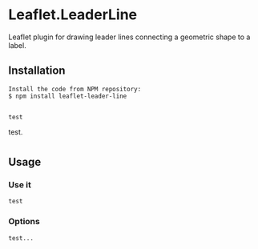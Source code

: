 # Leaflet.LeaderLine
Leaflet plugin for drawing leader lines connecting a geometric shape to a label.
<!-- ![YAP](https://i.imgur.com/3SYKaDb.png) -->

## Installation
```
Install the code from NPM repository:
$ npm install leaflet-leader-line
```
```

test
```
test.

#
## Usage
### Use it
```
test
```
### Options
```
test...
```
